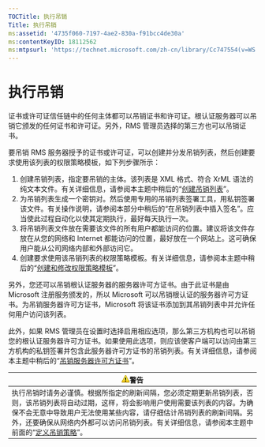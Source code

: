 ```yaml
---
TOCTitle: 执行吊销
Title: 执行吊销
ms:assetid: '4735f060-7197-4ae2-830a-f91bcc4de30a'
ms:contentKeyID: 18112562
ms:mtpsurl: 'https://technet.microsoft.com/zh-cn/library/Cc747554(v=WS.10)'
---
```


执行吊销
========

证书或许可证信任链中的任何主体都可以吊销证书和许可证。根认证服务器可以吊销它颁发的任何证书和许可证。另外，RMS 管理员选择的第三方也可以吊销证书。

要吊销 RMS 服务器授予的证书或许可证，可以创建并分发吊销列表，然后创建要求使用该列表的权限策略模板，如下列步骤所示：

1.  创建吊销列表，指定要吊销的主体。该列表是 XML 格式、符合 XrML 语法的纯文本文件。有关详细信息，请参阅本主题中稍后的“[创建吊销列表](https://technet.microsoft.com/1ef75199-3344-4225-84de-a863a777696a)”。
2.  为吊销列表生成一个密钥对。然后使用专用的吊销列表签署工具，用私钥签署该文件。有关操作说明，请参阅本部分中稍后的“在吊销列表中插入签名”。应当使此过程自动化以使其定期执行，最好每天执行一次。
3.  将吊销列表文件放在需要该文件的所有用户都能访问的位置。建议将该文件存放在从您的网络和 Internet 都能访问的位置，最好放在一个网站上。这可确保用户能从公司网络内部和外部访问它。
4.  创建要求使用该吊销列表的权限策略模板。有关详细信息，请参阅本主题中稍后的“[创建和修改权限策略模板](https://technet.microsoft.com/6014176f-ef71-4d29-b3e3-da129c18563d)”。

另外，您还可以吊销根认证服务器的服务器许可方证书。由于此证书是由 Microsoft 注册服务颁发的，所以 Microsoft 可以吊销根认证的服务器许可方证书。为吊销服务器许可方证书，Microsoft 将该证书添加到其吊销列表中并允许任何用户访问该列表。

此外，如果 RMS 管理员在设置时选择启用相应选项，那么第三方机构也可以吊销您的根认证服务器许可方证书。如果使用此选项，则应该使客户端可以访问由第三方机构的私钥签署并包含此服务器许可方证书的吊销列表。有关详细信息，请参阅本主题中稍后的“[吊销服务器许可方证书](https://technet.microsoft.com/8020861d-d196-4431-8282-044675ef5616)”。

| ![](images/Cc747554.Caution(WS.10).gif)警告                                                                                                                                                                                                                                                                                                             |
|--------------------------------------------------------------------------------------------------------------------------------------------------------------------------------------------------------------------------------------------------------------------------------------------------------------------------------------------------------------------------------------|
| 执行吊销时请务必谨慎。根据所指定的刷新间隔，您必须定期更新吊销列表，否则，该吊销列表将自动过期，这样，将会影响用户使用需要该列表的内容。为确保不会无意中导致用户无法使用某些内容，请仔细估计吊销列表的刷新间隔。另外，还要确保从网络内外都可以访问吊销列表。有关详细信息，请参阅本主题中前面的“[定义吊销策略](https://technet.microsoft.com/e2fffe9f-def7-439b-a8aa-43f8a065813d)”。 |
